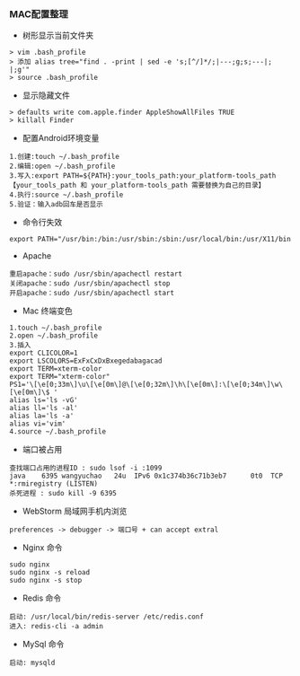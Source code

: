 ### MAC配置整理

- 树形显示当前文件夹
```
> vim .bash_profile
> 添加 alias tree="find . -print | sed -e 's;[^/]*/;|---;g;s;---|;   |;g'"
> source .bash_profile
```

- 显示隐藏文件
```
> defaults write com.apple.finder AppleShowAllFiles TRUE
> killall Finder
```

- 配置Android环境变量
```
1.创建:touch ~/.bash_profile
2.编辑:open ~/.bash_profile
3.写入:export PATH=${PATH}:your_tools_path:your_platform-tools_path 【your_tools_path 和 your_platform-tools_path 需要替换为自己的目录】
4.执行:source ~/.bash_profile
5.验证：输入adb回车是否显示
```

- 命令行失效
```
export PATH="/usr/bin:/bin:/usr/sbin:/sbin:/usr/local/bin:/usr/X11/bin
```

- Apache
```
重启apache：sudo /usr/sbin/apachectl restart
关闭apache：sudo /usr/sbin/apachectl stop
开启apache：sudo /usr/sbin/apachectl start
```

- Mac 终端变色
```
1.touch ~/.bash_profile
2.open ~/.bash_profile
3.插入
export CLICOLOR=1
export LSCOLORS=ExFxCxDxBxegedabagacad
export TERM=xterm-color
export TERM="xterm-color"
PS1='\[\e[0;33m\]\u\[\e[0m\]@\[\e[0;32m\]\h\[\e[0m\]:\[\e[0;34m\]\w\[\e[0m\]\$ '
alias ls='ls -vG'
alias ll='ls -al'
alias la='ls -a'
alias vi='vim'
4.source ~/.bash_profile
```

- 端口被占用
```
查找端口占用的进程ID : sudo lsof -i :1099
java    6395 wangyuchao   24u  IPv6 0x1c374b36c71b3eb7      0t0  TCP *:rmiregistry (LISTEN)
杀死进程 : sudo kill -9 6395
```

- WebStorm 局域网手机内浏览
```
preferences -> debugger -> 端口号 + can accept extral
```

- Nginx 命令
```
sudo nginx
sudo nginx -s reload
sudo nginx -s stop
```

- Redis 命令
```
启动: /usr/local/bin/redis-server /etc/redis.conf
进入: redis-cli -a admin
```

- MySql 命令
```
启动: mysqld
```
